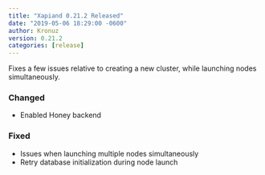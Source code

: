 ```yaml
---
title: "Xapiand 0.21.2 Released"
date: "2019-05-06 18:29:00 -0600"
author: Kronuz
version: 0.21.2
categories: [release]
---
```


Fixes a few issues relative to creating a new cluster, while launching nodes
simultaneously.


### Changed
- Enabled Honey backend

### Fixed
- Issues when launching multiple nodes simultaneously
- Retry database initialization during node launch
